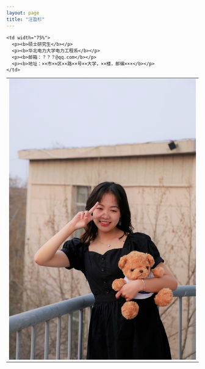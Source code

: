 ```yaml
---
layout: page
title: "汪盈杉"
---
```





<table border="0" style="overflow:hidden">
  <tr>
    <td width="25%">
      <img src="/ecf9601156e8b47c43e1676efab0a33.jpg" width="100%">   
    </td>
    
    <td width="75%">
      <p><b>硕士研究生</b></p>
      <p><b>华北电力大学电力工程系</b></p>
      <p><b>邮箱：？？？@qq.com</b></p>
      <p><b>地址：××市××区××路××号××大学，××楼，邮编×××</b></p>
    </td>
  </tr>
</table>
